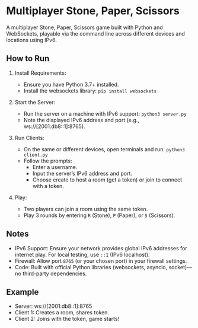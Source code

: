 # Multiplayer Stone, Paper, Scissors
A multiplayer Stone, Paper, Scissors game built with Python and WebSockets, playable via the command line across different devices and locations using IPv6.
## How to Run

1. Install Requirements:
   - Ensure you have Python 3.7+ installed.
   - Install the websockets library: `pip install websockets`

2. Start the Server:
   - Run the server on a machine with IPv6 support: `python3 server.py`
   - Note the displayed IPv6 address and port (e.g., ws://[2001:db8::1]:8765).

3. Run Clients:
   - On the same or different devices, open terminals and run: `python3 client.py`
   - Follow the prompts:
     - Enter a username.
     - Input the server’s IPv6 address and port.
     - Choose create to host a room (get a token) or join to connect with a token.

4. Play:
   - Two players can join a room using the same token.
   - Play 3 rounds by entering `R` (Stone), `P` (Paper), or `S` (Scissors).

## Notes
- IPv6 Support: Ensure your network provides global IPv6 addresses for internet play. For local testing, use `::1` (IPv6 localhost).
- Firewall: Allow port `8765` (or your chosen port) in your firewall settings.
- Code: Built with official Python libraries (websockets, asyncio, socket)—no third-party dependencies.

## Example
- Server: ws://[2001:db8::1]:8765
- Client 1: Creates a room, shares token.
- Client 2: Joins with the token, game starts!
